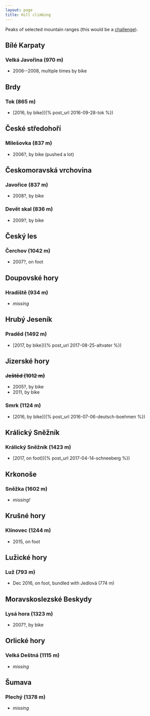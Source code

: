 ```yaml
---
layout: page
title: Hill climbing
---
```


Peaks of selected mountain ranges (this would be a [challenge][1]).

[1]: https://cs.wikipedia.org/wiki/Seznam_geomorfologick%C3%BDch_celk%C5%AF_v_%C4%8Cesku




## Bílé Karpaty

### Velká Javořina (970 m)
  * 2006--2008, multiple times by bike


## Brdy

### Tok (865 m)
  * [2016, by bike]({% post_url 2016-09-28-tok %})

## České středohoří

### Milešovka (837 m)
  * 2006?, by bike (pushed a lot)


## Českomoravská vrchovina

### Javořice (837 m)
  * 2008?, by bike

### Devět skal (836 m)
  * 2009?, by bike


## Český les

### Čerchov (1042 m)
  * 2007?, on foot


## Doupovské hory

### Hradiště (934 m)
  * _missing_


## Hrubý Jeseník

### Praděd (1492 m)
  * [2017, by bike]({% post_url 2017-08-25-altvater %})


## Jizerské hory

### <del>Ještěd (1012 m)</del>
  * 2005?, by bike
  * 2011, by bike

### Smrk (1124 m)
  * [2016, by bike]({% post_url 2016-07-06-deutsch-boehmen %})

## Králický Sněžník

### Králický Sněžník (1423 m)
  * [2017, on foot]({% post_url 2017-04-14-schneeberg %})


## Krkonoše

### Sněžka (1602 m)
  * _missing!_


## Krušné hory

### Klínovec (1244 m)
  * 2015, on foot


## Lužické hory

### Luž (793 m)
  * Dec 2016, on foot, bundled with Jedlová (774 m)


## Moravskoslezské Beskydy

### Lysá hora (1323 m)
  * 2007?, by bike


## Orlické hory

### Velká Deštná (1115 m)
  * _missing_


## Šumava

### Plechý (1378 m)
  * _missing_



